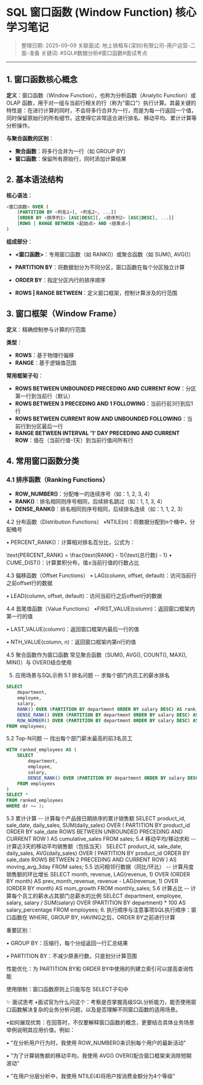 # SQL 窗口函数 (Window Function) 核心学习笔记

> 整理日期: 2025-09-09
> 关联面试: 地上铁租车(深圳)有限公司-用户运营-二面-准备
> 关键词: #SQL#数据分析#窗口函数#面试考点

---

## 1. 窗口函数核心概念
**​​定义​**​：窗口函数（Window Function），也称为分析函数（Analytic Function）或 OLAP 函数，用于对一组与当前行相关的行（称为"窗口"）执行计算。其最关键的特性是：​​在进行计算的同时，不会将多行合并为一行，而是为每一行返回一个值，同时保留原始行的所有细节​​。这使得它非常适合进行排名、移动平均、累计计算等分析操作。

**​​与聚合函数的区别**​​：
- **​​聚合函数**​​：将多行合并为一行（如 GROUP BY）
- **​​窗口函数​​**：保留所有原始行，同时添加计算结果

## 2. 基本语法结构
**​​核心语法**​​：
```sql
<窗口函数> OVER (
    [PARTITION BY <列名1>[, <列名2>, ...]]
    [ORDER BY <排序列1> [ASC|DESC][, <排序列2> [ASC|DESC], ...]]
    [ROWS | RANGE BETWEEN <起始点> AND <结束点>]
)
```

**​​组成部分**​​：
- **​​<窗口函数>​**​：专用窗口函数（如 RANK()）或聚合函数（如 SUM(), AVG()）

- **​​PARTITION BY**​​：将数据划分为不同分区，窗口函数在每个分区独立计算

- **​​ORDER BY​**​：指定分区内行的排序顺序

- **​​ROWS | RANGE BETWEEN​**​：定义窗口框架，控制计算涉及的行范围

## 3. 窗口框架（Window Frame）
**​​定义**​​：精确控制参与计算的行范围

**​​类型**​​：
- **​​ROWS**​​：基于物理行偏移
- **​​RANGE​**​：基于逻辑值范围

**​​常用框架子句**​​：
- **ROWS BETWEEN UNBOUNDED PRECEDING AND CURRENT ROW**：分区第一行到当前行（默认）
- **ROWS BETWEEN 3 PRECEDING AND 1 FOLLOWING**：当前行前3行到后1行
- **ROWS BETWEEN CURRENT ROW AND UNBOUNDED FOLLOWING**：当前行到分区最后一行
- **RANGE BETWEEN INTERVAL '1' DAY PRECEDING AND CURRENT ROW**：值在（当前行值-1天）到当前行值间所有行

## 4. 常用窗口函数分类
### 4.1 排序函数（Ranking Functions）
- **​​ROW_NUMBER()**​​：分配唯一的连续序号（如：1, 2, 3, 4）
- **​​RANK()​**​：排名相同则序号相同，后续排名跳过（如：1, 1, 3, 4）
- **​​DENSE_RANK()​**​：排名相同则序号相同，后续排名连续（如：1, 1, 2, 3）

4.2 分布函数（Distribution Functions）
•
​​NTILE(n)​​：将数据分配到n个桶中，分配桶号

•
​​PERCENT_RANK()​​：计算相对排名百分比，公式为：

\text{PERCENT_RANK} = \frac{\text{RANK} - 1}{\text{总行数} - 1}
•
​​CUME_DIST()​​：计算累积分布，值≤当前行值的行数占比

4.3 偏移函数（Offset Functions）
•
​​LAG(column, offset, default)​​：访问当前行之前offset行的数据

•
​​LEAD(column, offset, default)​​：访问当前行之后offset行的数据

4.4 首尾值函数（Value Functions）
•
​​FIRST_VALUE(column)​​：返回窗口框架内第一行的值

•
​​LAST_VALUE(column)​​：返回窗口框架内最后一行的值

•
​​NTH_VALUE(column, n)​​：返回窗口框架内第n行的值

4.5 聚合函数作为窗口函数
常见聚合函数（SUM(), AVG(), COUNT(), MAX(), MIN()）与 OVER()结合使用

5. 应用场景与SQL示例
5.1 排名问题
-- 求每个部门内员工的薪水排名
``` sql
SELECT
    department,
    employee,
    salary,
    RANK() OVER (PARTITION BY department ORDER BY salary DESC) AS rank_salary,
    DENSE_RANK() OVER (PARTITION BY department ORDER BY salary DESC) AS dense_rank_salary,
    ROW_NUMBER() OVER (PARTITION BY department ORDER BY salary DESC) AS row_num_salary
FROM employees;
```

5.2 Top-N问题
-- 找出每个部门薪水最高的前3名员工
```sql
WITH ranked_employees AS (
    SELECT
        department,
        employee,
        salary,
        DENSE_RANK() OVER (PARTITION BY department ORDER BY salary DESC) AS dr
    FROM employees
)
SELECT *
FROM ranked_employees
WHERE dr <= 3;
```

5.3 累计计算
-- 计算每个产品按日期排序的累计销售额
SELECT
    product_id,
    sale_date,
    daily_sales,
    SUM(daily_sales) OVER (
        PARTITION BY product_id
        ORDER BY sale_date
        ROWS BETWEEN UNBOUNDED PRECEDING AND CURRENT ROW
    ) AS cumulative_sales
FROM sales;
5.4 移动平均/移动求和
-- 计算近3天的移动平均销售额（包括当天）
SELECT
    product_id,
    sale_date,
    daily_sales,
    AVG(daily_sales) OVER (
        PARTITION BY product_id
        ORDER BY sale_date
        ROWS BETWEEN 2 PRECEDING AND CURRENT ROW
    ) AS moving_avg_3day
FROM sales;
5.5 访问相邻行数据（同比/环比）
-- 计算月度销售额的环比增长
SELECT
    month,
    revenue,
    LAG(revenue, 1) OVER (ORDER BY month) AS prev_month_revenue,
    revenue - LAG(revenue, 1) OVER (ORDER BY month) AS mom_growth
FROM monthly_sales;
5.6 计算占比
-- 计算每个员工的薪水占其部门总薪水的比例
SELECT
    department,
    employee,
    salary,
    salary / SUM(salary) OVER (PARTITION BY department) * 100 AS salary_percentage
FROM employees;
6. 执行顺序与注意事项
​​SQL执行顺序​​：窗口函数在 WHERE, GROUP BY, HAVING之后，ORDER BY之前进行计算

​​重要区别​​：

•
GROUP BY：压缩行，每个分组返回一行汇总结果

•
PARTITION BY：不减少原表行数，只是划分计算范围

​​性能优化​​：为 PARTITION BY和 ORDER BY中使用的列建立索引可以提高查询性能

​​使用限制​​：窗口函数原则上只能写在 SELECT子句中

✨ 面试思考
•
​​面试官为什么问这个​​：考察是否掌握高级SQL分析能力，能否使用窗口函数解决复杂的业务分析问题，以及是否理解不同窗口函数的适用场景。

•
​​如何展现优势​​：在回答时，不仅要解释窗口函数的概念，更要结合具体业务场景举例说明其应用价值。例如：

•
"在分析用户行为时，我使用 ROW_NUMBER()来识别每个用户的最新活动"

•
"为了计算销售额的移动平均，我使用 AVG() OVER()配合窗口框架来消除短期波动"

•
"在用户分层分析中，我使用 NTILE(4)将用户按消费金额分为4个等级"